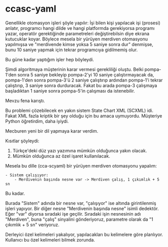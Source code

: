 ccasc-yaml
==========

Genellikle otomasyon işleri şöyle yapılır: İşi bilen kişi yapılacak işi (prosesi) anlatır, programcı hangi dilde ve hangi platformda gerekiyorsa programı yazar, operatör gerektiğinde parametreleri değiştirebilsin diye ekrana kutucuklar koyar. Böylece mesela bir yürüyen merdiven otomasyonu yapılmışsa ve "merdivende kimse yoksa 5 saniye sonra dur" denmişse, bunu 10 saniye yapmak için tekrar programcıya gidilmemiş olur.

Bu güne kadar yaptığım işler hep böyleydi.

Şimdi algoritmaya müşterinin karar vermesi gerekliliği oluştu. Belki pompa-1'den sonra 5 saniye bekleyip pompa-2'yi 10 saniye çalıştırmayacak da, pompa-1'den sonra pompa-3'ü 2 saniye çalıştırıp ardından pompa-1'i tekrar çalıştırıp, 3 saniye sonra durduracak. Fakat bu arada pompa-3 çalışmaya başladıktan 1 saniye sonra pompa-5'in çalışması da istenebilir. 

Mevzu fena karıştı.

Bu problemi çözebilecek en yakın sistem State Chart XML (SCXML) idi. Fakat XML fazla kriptik bir şey olduğu için bu amaca uymuyordu. Müşteriye Python öğretirdim, daha iyiydi. 

Mecburen yeni bir dil yapmaya karar verdim. 

Kısıtlar şöyleydi: 

1. Türkçe'deki düz yazı yazımına mümkün olduğunca yakın olacak.
2. Mümkün olduğunca az özel işaret kullanılacak.

Mesela bu dille (cca-scyaml) bir yürüyen merdiven otomasyonu yapalım:

    - Sistem çalışıyor:
        - Merdivenin başında nesne var -> Merdiven çalış, 1 çıkımlık + 5 sn

Bu kadar. 


Burada "Sistem" adında bir nesne var, "çalışıyor" ise altında girintilenmiş işleri yapıyor. Bir diğer nesne "Merdivenin başında nesne" isimli dedektör. Eğer "var" diyorsa sıradaki işe geçilir. Sıradaki işin nesnesinin adı "Merdiven", buna "çalış" sinyalini gönderiyoruz, parametre olarak da "1 çıkımlık + 5 sn" veriyoruz.


Derleyici özel kelimeleri yakalıyor, yapılacakları bu kelimelere göre planlıyor. Kullanıcı bu özel kelimeleri bilmek zorunda. 
